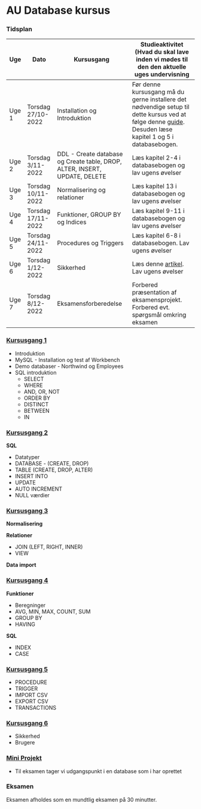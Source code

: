 # AU Database kursus
### Tidsplan
|Uge|Dato|Kursusgang|Studieaktivitet (Hvad du skal lave inden vi mødes til den den aktuelle uges undervisning|
|--|--|--|--|
|Uge 1| Torsdag 27/10-2022|Installation og Introduktion|Før denne kursusgang må du gerne installere det nødvendige setup til dette kursus ved at følge denne [guide](00_install.md). Desuden læse kapitel 1 og 5 i databasebogen.|
|Uge 2| Torsdag 3/11-2022|DDL - Create database og Create table, DROP, ALTER, INSERT, UPDATE, DELETE|Læs kapitel 2-4 i databasebogen og lav ugens øvelser|
|Uge 3| Torsdag 10/11-2022|Normalisering og relationer|Læs kapitel 13 i databasebogen og lav ugens øvelser|
|Uge 4| Torsdag 17/11-2022|Funktioner, GROUP BY og Indices|Læs kapitel 9-11 i databasebogen og lav ugens øvelser|
|Uge 5| Torsdag 24/11-2022|Procedures og Triggers|Læs kapitel 6-8 i databasebogen. Lav ugens øvelser|
|Uge 6| Torsdag 1/12-2022|Sikkerhed |Læs denne [artikel](https://satoricyber.com/mysql-security/mysql-security-common-threats-and-8-best-practices/). Lav ugens øvelser|
|Uge 7| Torsdag 8/12-2022|Eksamensforberedelse|Forbered præsentation af eksamensprojekt. Forbered evt. spørgsmål omkring eksamen|
### [Kursusgang 1](01_Kursusgang.md)

* Introduktion
* MySQL - Installation og test af Workbench
* Demo databaser - Northwind og Employees
* SQL introduktion
	- SELECT
	- WHERE
	- AND, OR, NOT
	- ORDER BY
	- DISTINCT
	- BETWEEN
	- IN


### [Kursusgang 2](02_Kursusgang.md)

**SQL**

* Datatyper
* DATABASE - (CREATE, DROP)
* TABLE (CREATE, DROP, ALTER)
* INSERT INTO
* UPDATE
* AUTO INCREMENT
* NULL værdier


### [Kursusgang 3](03_Kursusgang.md)

**Normalisering**
 
**Relationer**

* JOIN (LEFT, RIGHT, INNER)
* VIEW

**Data import**


### [Kursusgang 4](04_Kursusgang.md)
**Funktioner**

* Beregninger
* AVG, MIN, MAX, COUNT, SUM
* GROUP BY
* HAVING

**SQL**

* INDEX
* CASE

### [Kursusgang 5](05_Kursusgang.md)

* PROCEDURE
* TRIGGER
* IMPORT CSV
* EXPORT CSV
* TRANSACTIONS

### [Kursusgang 6](06_Kursusgang.md)

* Sikkerhed
* Brugere

### [Mini Projekt](07_MiniProjekt.md)

* Til eksamen tager vi udgangspunkt i en database som i har oprettet

### Eksamen
Eksamen afholdes som en mundtlig eksamen på 30 minutter.

